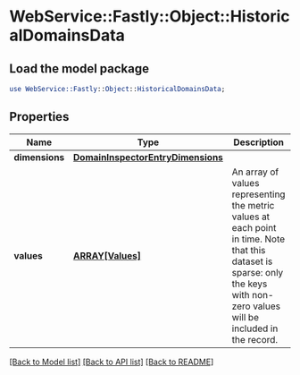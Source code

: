 # WebService::Fastly::Object::HistoricalDomainsData

## Load the model package
```perl
use WebService::Fastly::Object::HistoricalDomainsData;
```

## Properties
Name | Type | Description | Notes
------------ | ------------- | ------------- | -------------
**dimensions** | [**DomainInspectorEntryDimensions**](DomainInspectorEntryDimensions.md) |  | [optional] 
**values** | [**ARRAY[Values]**](Values.md) | An array of values representing the metric values at each point in time. Note that this dataset is sparse: only the keys with non-zero values will be included in the record.  | [optional] 

[[Back to Model list]](../README.md#documentation-for-models) [[Back to API list]](../README.md#documentation-for-api-endpoints) [[Back to README]](../README.md)


